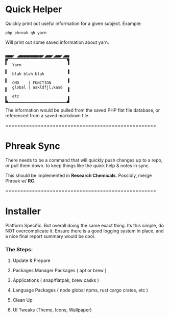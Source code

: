 # Quick Helper

Quickly print out useful information for a given subject. Example:

```shell
php phreak qh yarn
```

Will print out some saved information about yarn. 

```shell

■■■◤ ◢■■■■■■■■■■◤◢■■◤◢■■◤◢■■
▛▔▔▔▔▔▔▔▔▔▔▔▔▔▔▔▔▔▔▔▔▔▔▔▔▔▔▜
▘  Yarn                    ▝
▖                          ▗
▘  blah blah blah          ▝
▖                          ▗
▘  CMD    | FUNCTION       ▝
▖  global | askldfjl;kasd  ▗
▘                          ▝
▖  etc                     ▗
▙▁▁▁▁▁▁▁▁▁▁▁▁▁▁▁▁▁▁▁▁▁▁▁▁▁▁▟

```

The information would be pulled from the saved PHP flat file database, or referenced from a saved markdown file. 


===================================================


# Phreak Sync

There needs to be a command that will quickly push changes up to a repo, or pull them down. to keep things like the quick help & notes in sync. 

This should be implemented in **Research Chemicals**. Possibly, merge Phreak w/ **RC**. 


===================================================


# Installer

Platform Specific. But overall doing the same exact thing. Its this simple, do NOT overcomplicate it. 
Ensure there is a good logging system in place, and a nice final report summary would be cool.


### The Steps:

1. Update & Prepare

2. Packages Manager Packages ( apt or brew )

3. Applications ( snap/flatpak, brew casks )

4. Language Packages ( node global npms, rust cargo crates, etc )

4. Clean Up

5. UI Tweaks (Theme, Icons, Wallpaper)

